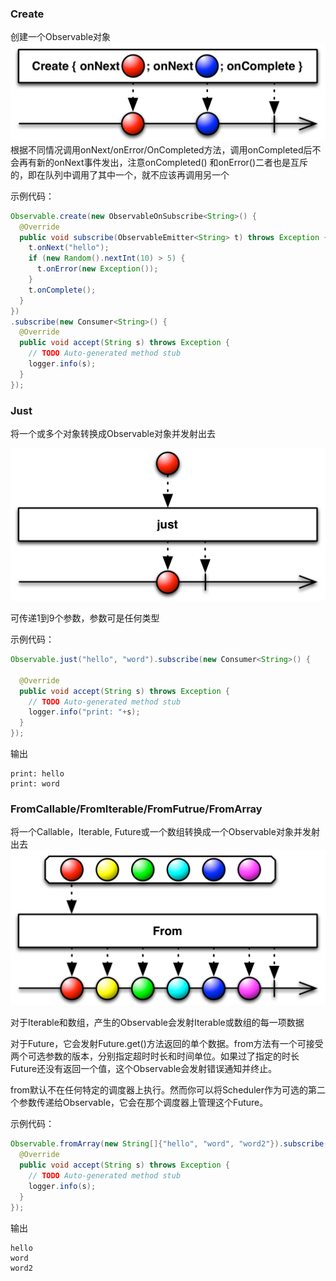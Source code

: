 ### Create 
创建一个Observable对象  
![](/docs/images/create.png)  
根据不同情况调用onNext/onError/OnCompleted方法，调用onCompleted后不会再有新的onNext事件发出，注意onCompleted()
和onError()二者也是互斥的，即在队列中调用了其中一个，就不应该再调用另一个  
  
示例代码：  
```Java
Observable.create(new ObservableOnSubscribe<String>() {
  @Override
  public void subscribe(ObservableEmitter<String> t) throws Exception {
    t.onNext("hello");
    if (new Random().nextInt(10) > 5) {
      t.onError(new Exception());
    }
    t.onComplete();
  }
})
.subscribe(new Consumer<String>() {
  @Override
  public void accept(String s) throws Exception {
    // TODO Auto-generated method stub
    logger.info(s);
  }
});
```
  
  
### Just  

将一个或多个对象转换成Observable对象并发射出去  

![](/docs/images/just.png)  

可传递1到9个参数，参数可是任何类型  

示例代码：  

```java
Observable.just("hello", "word").subscribe(new Consumer<String>() {

  @Override
  public void accept(String s) throws Exception {
    // TODO Auto-generated method stub
    logger.info("print: "+s);
  }
});
```

输出  

```
print: hello
print: word
```
  
  

### FromCallable/FromIterable/FromFutrue/FromArray  
将一个Callable，Iterable, Future或一个数组转换成一个Observable对象并发射出去  
![](/docs/images/From.png)  

对于Iterable和数组，产生的Observable会发射Iterable或数组的每一项数据  

对于Future，它会发射Future.get()方法返回的单个数据。from方法有一个可接受两个可选参数的版本，分别指定超时时长和时间单位。如果过了指定的时长Future还没有返回一个值，这个Observable会发射错误通知并终止。  

from默认不在任何特定的调度器上执行。然而你可以将Scheduler作为可选的第二个参数传递给Observable，它会在那个调度器上管理这个Future。  

示例代码：  
```Java
Observable.fromArray(new String[]{"hello", "word", "word2"}).subscribe(new Consumer<String>() {
  @Override
  public void accept(String s) throws Exception {
    // TODO Auto-generated method stub
    logger.info(s);
  }
});
```
输出  
```
hello
word
word2
```
